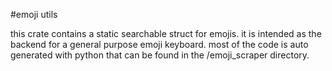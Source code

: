 #emoji utils

this crate contains a static searchable struct for emojis. it is intended as the backend
for a general purpose emoji keyboard. most of the code is auto generated with python that
can be found in the /emoji_scraper directory.


